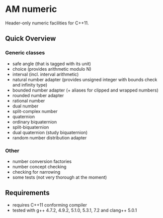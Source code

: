 AM numeric
==========

Header-only numeric facilities for C++11.


## Quick Overview

### Generic classes
  - safe angle (that is tagged with its unit)
  - choice (provides arithmetic modulo N)
  - interval (incl. interval arithmetic)
  - natural number adapter (provides unsigned integer with bounds check and infinity type)
  - bounded number adapter (+ aliases for clipped and wrapped numbers)
  - rounded number adapter 
  - rational number
  - dual number
  - split-complex number
  - quaternion  
  - ordinary biquaternion
  - split-biquaternion
  - dual quaternion (study biquaternion)  
  - random number distribution adapter
  
### Other
  - number conversion factories
  - number concept checking
  - checking for narrowing
  - some tests (not very thorough at the moment)


## Requirements
  - requires C++11 conforming compiler
  - tested with g++ 4.7.2, 4.9.2, 5.1.0, 5.3.1, 7.2 and clang++ 5.0.1
